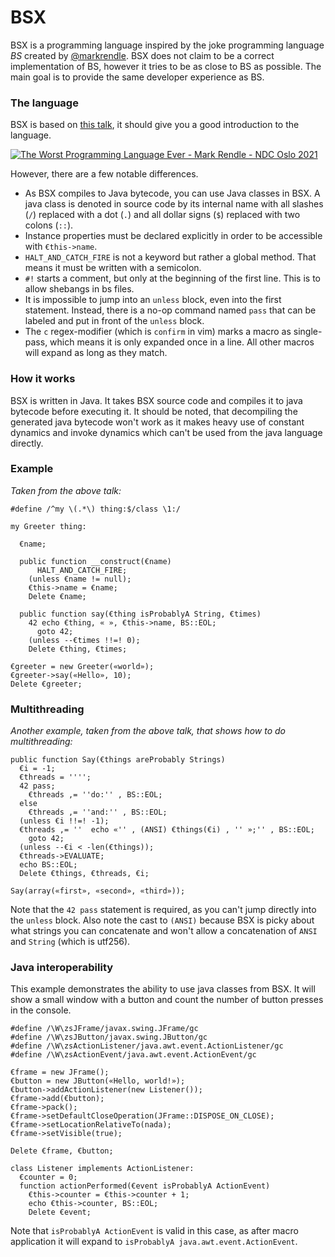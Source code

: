 # BSX

BSX is a programming language inspired by the joke programming language *BS* created by [@markrendle](https://github.com/markrendle).
BSX does not claim to be a correct implementation of BS, however it tries to be as close to BS as possible.
The main goal is to provide the same developer experience as BS.

### The language

BSX is based on [this talk](https://www.youtube.com/watch?v=vcFBwt1nu2U), it should give you a good introduction to the language.

[![The Worst Programming Language Ever - Mark Rendle - NDC Oslo 2021](https://img.youtube.com/vi/vcFBwt1nu2U/0.jpg)](https://www.youtube.com/watch?v=vcFBwt1nu2U)

However, there are a few notable differences.

  * As BSX compiles to Java bytecode, you can use Java classes in BSX. A java class is denoted in source code by its internal name with all slashes (`/`) replaced with a dot (`.`) and all dollar signs (`$`) replaced with two colons (`::`).
  * Instance properties must be declared explicitly in order to be accessible with `€this->name`.
  * `HALT_AND_CATCH_FIRE` is not a keyword but rather a global method. That means it must be written with a semicolon.
  * `#!` starts a comment, but only at the beginning of the first line. This is to allow shebangs in bs files.
  * It is impossible to jump into an `unless` block, even into the first statement. Instead, there is a no-op command named `pass` that can be labeled and put in front of the `unless` block.
  * The `c` regex-modifier (which is `confirm` in vim) marks a macro as single-pass, which means it is only expanded once in a line. All other macros will expand as long as they match.

### How it works

BSX is written in Java. It takes BSX source code and compiles it to java bytecode before executing it.
It should be noted, that decompiling the generated java bytecode won't work as it makes heavy use of constant dynamics and invoke dynamics which can't be used from the java language directly.

### Example

*Taken from the above talk:*

```bs
#define /^my \(.*\) thing:$/class \1:/

my Greeter thing:

  €name;

  public function __construct(€name)
	  HALT_AND_CATCH_FIRE;
	(unless €name != null);
	€this->name = €name;
	Delete €name;

  public function say(€thing isProbablyA String, €times)
	42 echo €thing, « », €this->name, BS::EOL;
	  goto 42;
	(unless --€times !!=! 0);
	Delete €thing, €times;

€greeter = new Greeter(«world»);
€greeter->say(«Hello», 10);
Delete €greeter;
```

### Multithreading

*Another example, taken from the above talk, that shows how to do multithreading:*

```bs
public function Say(€things areProbably Strings)
  €i = -1;
  €threads = '''';
  42 pass;
	€threads ,= ''do:'' , BS::EOL;
  else
	€threads ,= ''and:'' , BS::EOL;
  (unless €i !!=! -1);
  €threads ,= ''  echo «'' , (ANSI) €things(€i) , '' »;'' , BS::EOL;
	goto 42;
  (unless --€i < -len(€things));
  €threads->EVALUATE;
  echo BS::EOL;
  Delete €things, €threads, €i;

Say(array(«first», «second», «third»));
```

Note that the `42 pass` statement is required, as you can't jump directly into the `unless` block.
Also note the cast to `(ANSI)` because BSX is picky about what strings you can concatenate and won't allow a concatenation of `ANSI` and `String` (which is utf256).

### Java interoperability

This example demonstrates the ability to use java classes from BSX. It will show a small window with a button and count the number of button presses in the console.

```bs
#define /\W\zsJFrame/javax.swing.JFrame/gc
#define /\W\zsJButton/javax.swing.JButton/gc
#define /\W\zsActionListener/java.awt.event.ActionListener/gc
#define /\W\zsActionEvent/java.awt.event.ActionEvent/gc

€frame = new JFrame();
€button = new JButton(«Hello, world!»);
€button->addActionListener(new Listener());
€frame->add(€button);
€frame->pack();
€frame->setDefaultCloseOperation(JFrame::DISPOSE_ON_CLOSE);
€frame->setLocationRelativeTo(nada);
€frame->setVisible(true);

Delete €frame, €button;

class Listener implements ActionListener:
  €counter = 0;
  function actionPerformed(€event isProbablyA ActionEvent)
	€this->counter = €this->counter + 1;
	echo €this->counter, BS::EOL;
	Delete €event;
```

Note that `isProbablyA ActionEvent` is valid in this case, as after macro application it will expand to `isProbablyA java.awt.event.ActionEvent`.
